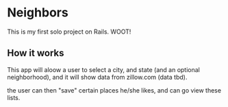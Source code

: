 Neighbors
=========

This is my first solo project on Rails. WOOT!

How it works
------------
This app will aloow a user to select a city, and state (and an optional neighborhood), and it will show data from zillow.com (data tbd).

the user can then "save" certain places he/she likes, and can go view these lists.